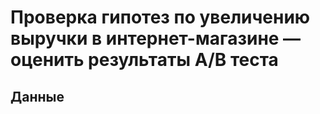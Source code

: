 # Проверка гипотез по увеличению выручки в интернет-магазине — оценить результаты A/B теста
## Данные
